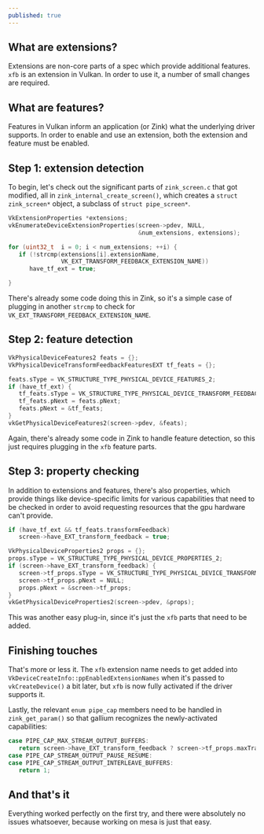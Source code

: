 ```yaml
---
published: true
---
```

## What are extensions?

Extensions are non-core parts of a spec which provide additional features. `xfb` is an extension in Vulkan. In order to use it, a number of small changes are required.

## What are features?
Features in Vulkan inform an application (or Zink) what the underlying driver supports. In order to enable and use an extension, both the extension and feature must be enabled.

## Step 1: extension detection
To begin, let's check out the significant parts of `zink_screen.c` that got modified, all in `zink_internal_create_screen()`, which creates a `struct zink_screen*` object, a subclass of `struct pipe_screen*`.

```c
VkExtensionProperties *extensions;
vkEnumerateDeviceExtensionProperties(screen->pdev, NULL,
                                     &num_extensions, extensions);

for (uint32_t  i = 0; i < num_extensions; ++i) {
   if (!strcmp(extensions[i].extensionName,
               VK_EXT_TRANSFORM_FEEDBACK_EXTENSION_NAME))
      have_tf_ext = true;

}
```
There's already some code doing this in Zink, so it's a simple case of plugging in another `strcmp` to check for `VK_EXT_TRANSFORM_FEEDBACK_EXTENSION_NAME`.

## Step 2: feature detection
```c
VkPhysicalDeviceFeatures2 feats = {};
VkPhysicalDeviceTransformFeedbackFeaturesEXT tf_feats = {};

feats.sType = VK_STRUCTURE_TYPE_PHYSICAL_DEVICE_FEATURES_2;
if (have_tf_ext) {
   tf_feats.sType = VK_STRUCTURE_TYPE_PHYSICAL_DEVICE_TRANSFORM_FEEDBACK_FEATURES_EXT;
   tf_feats.pNext = feats.pNext;
   feats.pNext = &tf_feats;
}
vkGetPhysicalDeviceFeatures2(screen->pdev, &feats);
```
Again, there's already some code in Zink to handle feature detection, so this just requires plugging in the `xfb` feature parts.

## Step 3: property checking
In addition to extensions and features, there's also properties, which provide things like device-specific limits for various capabilities that need to be checked in order to avoid requesting resources that the gpu hardware can't provide.

```c
if (have_tf_ext && tf_feats.transformFeedback)
   screen->have_EXT_transform_feedback = true;

VkPhysicalDeviceProperties2 props = {};
props.sType = VK_STRUCTURE_TYPE_PHYSICAL_DEVICE_PROPERTIES_2;
if (screen->have_EXT_transform_feedback) {
   screen->tf_props.sType = VK_STRUCTURE_TYPE_PHYSICAL_DEVICE_TRANSFORM_FEEDBACK_PROPERTIES_EXT;
   screen->tf_props.pNext = NULL;
   props.pNext = &screen->tf_props;
}
vkGetPhysicalDeviceProperties2(screen->pdev, &props);
```
This was another easy plug-in, since it's just the `xfb` parts that need to be added.

## Finishing touches
That's more or less it. The `xfb` extension name needs to get added into `VkDeviceCreateInfo::ppEnabledExtensionNames` when it's passed to `vkCreateDevice()` a bit later, but `xfb` is now fully activated if the driver supports it.

Lastly, the relevant `enum pipe_cap` members need to be handled in `zink_get_param()` so that gallium recognizes the newly-activated capabilities:

```c
case PIPE_CAP_MAX_STREAM_OUTPUT_BUFFERS:
   return screen->have_EXT_transform_feedback ? screen->tf_props.maxTransformFeedbackBuffers : 0;
case PIPE_CAP_STREAM_OUTPUT_PAUSE_RESUME:
case PIPE_CAP_STREAM_OUTPUT_INTERLEAVE_BUFFERS:
   return 1;
```

## And that's it
Everything worked perfectly on the first try, and there were absolutely no issues whatsoever, because working on mesa is just that easy.
